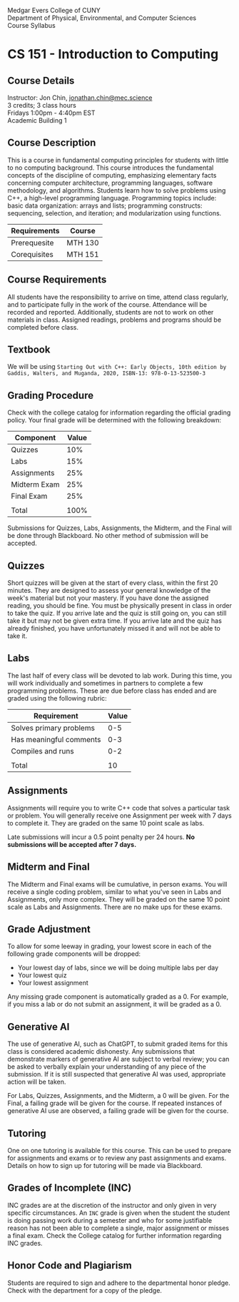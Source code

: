 Medgar Evers College of CUNY  
Department of Physical, Environmental, and Computer Sciences  
Course Syllabus

# CS 151 - Introduction to Computing

## Course Details
Instructor: Jon Chin, jonathan.chin@mec.science  
3 credits; 3 class hours  
Fridays 1:00pm - 4:40pm EST  
Academic Building 1

## Course Description
This is a course in fundamental computing principles for students with little to no computing background. This course introduces the fundamental concepts of the discipline of computing, emphasizing elementary facts concerning computer architecture, programming languages, software methodology, and algorithms. Students learn how to solve problems using C++, a high-level programming language. Programming topics include: basic data organization: arrays and lists; programming constructs: sequencing, selection, and iteration; and modularization using functions.

| Requirements | Course  |
| ------------ | ------- |
| Prerequesite | MTH 130 |
| Corequisites | MTH 151 |

## Course Requirements
All students have the responsibility to arrive on time, attend class regularly, and to participate fully in the work of the course. Attendance will be recorded and reported. Additionally, students are not to work on other materials in class. Assigned readings, problems and programs should be completed before class. 

## Textbook

We will be using `Starting Out with C++: Early Objects, 10th edition by Gaddis, Walters, and Muganda, 2020, ISBN-13: 978-0-13-523500-3`

## Grading Procedure
Check with the college catalog for information regarding the official grading policy. Your final grade will be determined with the following breakdown:

| Component    | Value |
| ------------ | ----- |
| Quizzes      | 10%   |
| Labs         | 15%   |
| Assignments  | 25%   |
| Midterm Exam | 25%   |
| Final Exam   | 25%   |
|              |       |
| Total        | 100%  |

Submissions for Quizzes, Labs, Assignments, the Midterm, and the Final will be done through Blackboard. No other method of submission will be accepted.


## Quizzes

Short quizzes will be given at the start of every class, within the first 20 minutes. They are designed to assess your general knowledge of the week's material but not your mastery. If you have done the assigned reading, you should be fine. You must be physically present in class in order to take the quiz. If you arrive late and the quiz is still going on, you can still take it but may not be given extra time. If you arrive late and the quiz has already finished, you have unfortunately missed it and will not be able to take it.

## Labs

The last half of every class will be devoted to lab work. During this time, you will work individually and sometimes in partners to complete a few programming problems. These are due before class has ended and are graded using the following rubric:

| Requirement               | Value |
| ------------------------- | ----- |
| Solves primary problems   | 0-5   |
| Has meaningful comments   | 0-3   |
| Compiles and runs         | 0-2   |
|                           |       |
| Total                     | 10    |


## Assignments

Assignments will require you to write C++ code that solves a particular task or problem. You will generally receive one Assignment per week with 7 days to complete it. They are graded on the same 10 point scale as labs.

Late submissions will incur a 0.5 point penalty per 24 hours. **No submissions will be accepted after 7 days.**

## Midterm and Final

The Midterm and Final exams will be cumulative, in person exams. You will receive a single coding problem, similar to what you've seen in Labs and Assignments, only more complex. They will be graded on the same 10 point scale as Labs and Assignments. There are no make ups for these exams.

## Grade Adjustment

To allow for some leeway in grading, your lowest score in each of the following grade components will be dropped:

- Your lowest day of labs, since we will be doing multiple labs per day
- Your lowest quiz
- Your lowest assignment

Any missing grade component is automatically graded as a 0. For example, if you miss a lab or do not submit an assignment, it will be graded as a 0.

## Generative AI

The use of generative AI, such as ChatGPT, to submit graded items for this class is considered academic dishonesty. Any submissions that demonstrate markers of generative AI are subject to verbal review; you can be asked to verbally explain your understanding of any piece of the submission. If it is still suspected that generative AI was used, appropriate action will be taken.

For Labs, Quizzes, Assignments, and the Midterm, a 0 will be given. For the Final, a failing grade will be given for the course. If repeated instances of generative AI use are observed, a failing grade will be given for the course.

## Tutoring

One on one tutoring is available for this course. This can be used to prepare for assignments and exams or to review any past assignments and exams. Details on how to sign up for tutoring will be made via Blackboard.

## Grades of Incomplete (INC)
INC grades are at the discretion of the instructor and only given in very specific circumstances. An `INC` grade is given when the student the student is doing passing work during a semester and who for some justifiable reason has not been able to complete a single, major assignment or misses a final exam. Check the College catalog for further information regarding INC grades.

## Honor Code and Plagiarism
Students are required to sign and adhere to the departmental honor pledge. Check with the department for a copy of the pledge.
